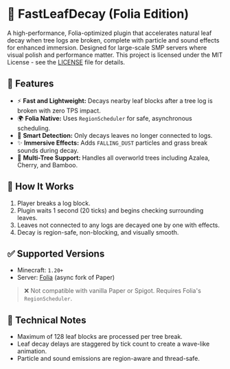 # 🌿 FastLeafDecay (Folia Edition)
A high-performance, Folia-optimized plugin that accelerates natural leaf decay when tree logs are broken, complete with particle and sound effects for enhanced immersion. Designed for large-scale SMP servers where visual polish and performance matter.
This project is licensed under the MIT License - see the [LICENSE](https://github.com/TheGlobeMC/FastLeaftDecay/blob/master/LICENSE) file for details.

## 🔧 Features
- ⚡ **Fast and Lightweight:** Decays nearby leaf blocks after a tree log is broken with zero TPS impact.
- 🌍 **Folia Native:** Uses `RegionScheduler` for safe, asynchronous scheduling.
- 🍃 **Smart Detection:** Only decays leaves no longer connected to logs.
- ✨ **Immersive Effects:** Adds `FALLING_DUST` particles and grass break sounds during decay.
- 🌳 **Multi-Tree Support:** Handles all overworld trees including Azalea, Cherry, and Bamboo.

## 🚀 How It Works
1. Player breaks a log block.
2. Plugin waits 1 second (20 ticks) and begins checking surrounding leaves.
3. Leaves not connected to any logs are decayed one by one with effects.
4. Decay is region-safe, non-blocking, and visually smooth.

## ✅ Supported Versions

- Minecraft: `1.20+`
- Server: [Folia](https://github.com/PaperMC/Folia) (async fork of Paper)

> ❌ Not compatible with vanilla Paper or Spigot. Requires Folia's `RegionScheduler`.

## 🧠 Technical Notes

- Maximum of 128 leaf blocks are processed per tree break.
- Leaf decay delays are staggered by tick count to create a wave-like animation.
- Particle and sound emissions are region-aware and thread-safe.
